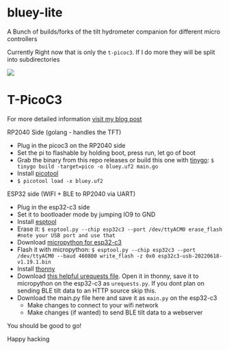 # bluey-lite
A Bunch of builds/forks of the tilt hydrometer companion for different micro controllers


Currently Right now that is only the `t-picoc3`. If I do more they will be split into subdirectories

![](assets/tpicoc3.gif)

T-PicoC3
========

For more detailed information [visit my blog post](TODO)


RP2040 Side (golang - handles the TFT)

* Plug in the picoc3 on the RP2040 side
* Set the pi to flashable by holding boot, press run, let go of boot
* Grab the binary from this repo releases or build this one with [tinygo](https://tinygo.org/getting-started/install/linux/): `$ tinygo build -target=pico -o bluey.uf2 main.go`
* Install [picotool](https://github.com/raspberrypi/picotool)
* `$ picotool load -x bluey.uf2`

ESP32 side (WIFI + BLE to RP2040 via UART)

* Plug in the esp32-c3 side
* Set it to bootloader mode by jumping IO9 to GND
* Install [esptool](https://github.com/espressif/esptool)
* Erase it: `$ esptool.py --chip esp32c3 --port /dev/ttyACM0 erase_flash #note your USB port and use that`
* Download [micropython for esp32-c3](https://micropython.org/resources/firmware/esp32c3-usb-20220618-v1.19.1.bin)
* Flash it with micropython: `$ esptool.py --chip esp32c3 --port /dev/ttyACM0 --baud 460800 write_flash -z 0x0 esp32c3-usb-20220618-v1.19.1.bin`
* Install [thonny](https://thonny.org/)
* Download [this helpful urequests file](https://raw.githubusercontent.com/pfalcon/pycopy-lib/master/urequests/urequests/__init__.py). Open it in thonny, save it to micropython on the esp32-c3 as `urequests.py`. If you dont plan on sending BLE tilt data to an HTTP source skip this.
* Download the main.py file here and save it as `main.py` on the esp32-c3
  * Make changes to connect to your wifi network
  * Make changes (if wanted) to send BLE tilt data to a webserver

You should be good to go!

Happy hacking
